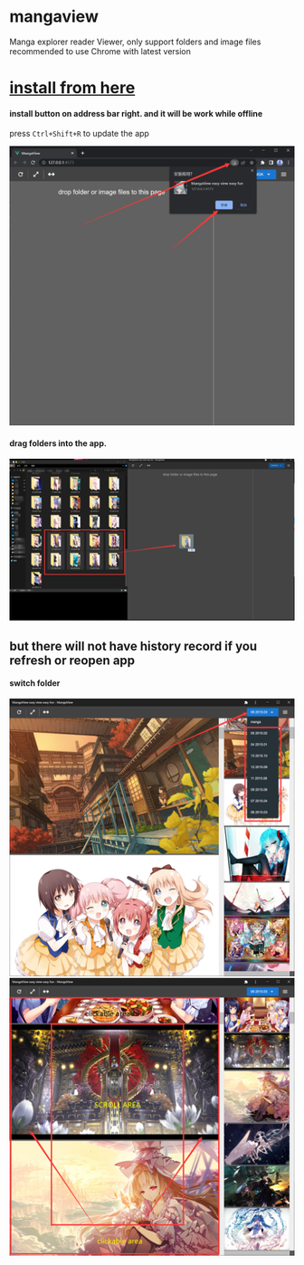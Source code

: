 #  mangaview

Manga explorer reader Viewer, only support folders and image files
recommended to use Chrome with latest version

# [install from here](https://nohnolife.github.io/mangaview/dist/index.html)

#### install button on address bar right. and it will be work while offline
press `Ctrl+Shift+R` to update the app

![](https://github.com/NOHNOLIFE/mangaview/blob/main/description/desc%201.png)
#### drag folders into the app.
![](https://github.com/NOHNOLIFE/mangaview/blob/main/description/desc%202.png)
## but there will not have history record if you refresh or reopen app
#### switch folder
![](https://github.com/NOHNOLIFE/mangaview/blob/main/description/desc%203.png)
![](https://github.com/NOHNOLIFE/mangaview/blob/main/description/desc%204.png)